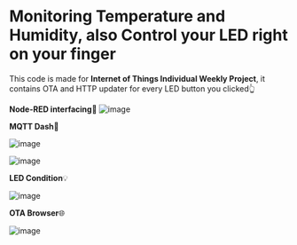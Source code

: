 # Monitoring Temperature and Humidity, also Control your LED right on your finger

This code is made for **Internet of Things Individual Weekly Project**, it contains OTA and HTTP updater for every LED button you clicked👆

**Node-RED interfacing**🍎
![image](https://github.com/mariaakuw/monitor-control/assets/114895269/3be4497d-3ddb-43f4-b804-7a5fc3199a44)


**MQTT Dash**📶

![image](https://github.com/mariaakuw/monitor-control/assets/114895269/bef95ca6-aadf-49ff-a4ac-ae5c261c6929)

![image](https://github.com/mariaakuw/monitor-control/assets/114895269/dc7aa679-1670-4ee9-92bf-99421bc0b45d)

**LED Condition**💡

![image](https://github.com/mariaakuw/monitor-control/assets/114895269/64824889-3a54-48b0-ac71-df293e9bf202)

**OTA Browser**🌐

![image](https://github.com/mariaakuw/monitor-control/assets/114895269/884ba0dc-e1c0-488e-8736-7efe19047583)
